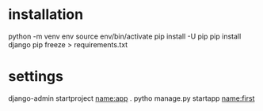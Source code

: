 # installation
python -m venv env
source env/bin/activate
pip install -U pip
pip install django
pip freeze > requirements.txt

# settings
django-admin startproject <name:app> .
pytho manage.py startapp <name:first>